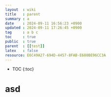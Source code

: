```yaml
---
layout  : wiki
title   : parent
summary : a
date    : 2024-09-11 16:56:23 +0900
updated : 2024-09-11 17:26:45 +0900
tag     : a b c
toc     : true
public  : true
parent  : [[test]]
latex   : false
resource: E6C49A27-694D-4457-8FAB-E680BE96CC3A
---
```

* TOC
{:toc}

# asd
